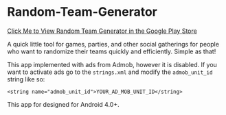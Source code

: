 # Random-Team-Generator
[Click Me to View Random Team Generator in the Google Play Store](https://play.google.com/store/apps/details?id=com.marcochin.teamrandomizer)

A quick little tool for games, parties, and other social gatherings for people who want to randomize their teams quickly and efficiently. Simple as that!

This app implemented with ads from Admob, however it is disabled. 
If you want to activate ads go to the `strings.xml` and modify the `admob_unit_id` string like so:

`<string name="admob_unit_id">YOUR_AD_MOB_UNIT_ID</string>`


This app for designed for Android 4.0+.

